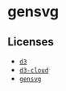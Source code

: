# gensvg

## Licenses

* [`d3`](LICENSE_d3)
* [`d3-cloud`](LICENSE_d3-cloud)
* [`gensvg`](LICENSE_gensvg)
